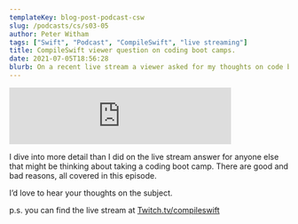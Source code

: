 ```yaml
---
templateKey: blog-post-podcast-csw
slug: /podcasts/cs/s03-05
author: Peter Witham
tags: ["Swift", "Podcast", "CompileSwift", "live streaming"]
title: CompileSwift viewer question on coding boot camps.
date: 2021-07-05T18:56:28
blurb: On a recent live stream a viewer asked for my thoughts on code boot camps. So here you go!
---
```


<iframe src="https://anchor.fm/compileswift/embed/episodes/Listener-question---What-do-I-think-about-coding-boot-camps-e13ugl3" height="102px" width="400px" frameborder="0" scrolling="no"></iframe>

I dive into more detail than I did on the live stream answer for anyone else that might be thinking about taking a coding boot camp. There are good and bad reasons, all covered in this episode.

I’d love to hear your thoughts on the subject.

p.s. you can find the live stream at [Twitch.tv/compileswift](https://twitch.tv/compileswift)